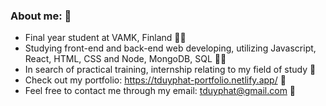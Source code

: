 ### About me: 👀
- Final year student at VAMK, Finland 👨‍💼
- Studying front-end and back-end web developing, utilizing Javascript, React, HTML, CSS and Node, MongoDB, SQL 👨‍💻
- In search of practical training, internship relating to my field of study 📝
- Check out my portfolio: https://tduyphat-portfolio.netlify.app/ 📂
- Feel free to contact me through my email: tduyphat@gmail.com 📩
